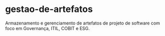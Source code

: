 # gestao-de-artefatos
Armazenamento e gerenciamento de artefatos de projeto de software com foco em Governança, ITIL, COBIT e ESG.
